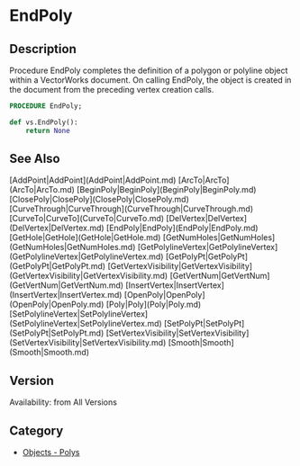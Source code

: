 # EndPoly

## Description
Procedure EndPoly completes the definition of a polygon or polyline object within a VectorWorks document. On calling EndPoly, the object is created in the document from the preceding vertex creation calls.

```pascal
PROCEDURE EndPoly;
```

```python
def vs.EndPoly():
    return None
```

## See Also
<listTable indent="1" cols="4">
[AddPoint|AddPoint](AddPoint|AddPoint.md)
[ArcTo|ArcTo](ArcTo|ArcTo.md)
[BeginPoly|BeginPoly](BeginPoly|BeginPoly.md)
[ClosePoly|ClosePoly](ClosePoly|ClosePoly.md)
[CurveThrough|CurveThrough](CurveThrough|CurveThrough.md)
[CurveTo|CurveTo](CurveTo|CurveTo.md)
[DelVertex|DelVertex](DelVertex|DelVertex.md)
[EndPoly|EndPoly](EndPoly|EndPoly.md)
[GetHole|GetHole](GetHole|GetHole.md)
[GetNumHoles|GetNumHoles](GetNumHoles|GetNumHoles.md)
[GetPolylineVertex|GetPolylineVertex](GetPolylineVertex|GetPolylineVertex.md)
[GetPolyPt|GetPolyPt](GetPolyPt|GetPolyPt.md)
[GetVertexVisibility|GetVertexVisibility](GetVertexVisibility|GetVertexVisibility.md)
[GetVertNum|GetVertNum](GetVertNum|GetVertNum.md)
[InsertVertex|InsertVertex](InsertVertex|InsertVertex.md)
[OpenPoly|OpenPoly](OpenPoly|OpenPoly.md)
[Poly|Poly](Poly|Poly.md)
[SetPolylineVertex|SetPolylineVertex](SetPolylineVertex|SetPolylineVertex.md)
[SetPolyPt|SetPolyPt](SetPolyPt|SetPolyPt.md)
[SetVertexVisibility|SetVertexVisibility](SetVertexVisibility|SetVertexVisibility.md)
[Smooth|Smooth](Smooth|Smooth.md)
</listTable>

## Version
Availability: from All Versions

## Category
* [Objects - Polys](../Categories/Objects%20-%20Polys.md)
